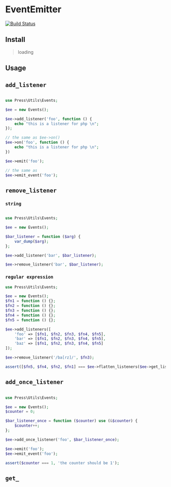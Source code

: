 # EventEmitter

[![Build Status](https://travis-ci.com/TbhT-lib/php-events.svg?branch=master)](https://travis-ci.com/TbhT-lib/php-events)


Install
-------

> loading


Usage
-----

## `add_listener`

```php

use Press\Utils\Events;

$ee = new Events();

$ee->add_listener('foo', function () {
    echo "this is a listener for php \n";
});

// the same as $ee->on()
$ee->on('foo', function () {
    echo "this is a listener for php \n";
})

$ee->emit('foo');

// the same as 
$ee->emit_event('foo');

```

## `remove_listener`


### `string` 

```php

use Press\Utils\Events;

$ee = new Events();

$bar_listener = function ($arg) {
    var_dump($arg);
};

$ee->add_listener('bar', $bar_listener);

$ee->remove_listener('bar', $bar_listener);

```

### `regular expression`

```php
use Press\Utils\Events;

$ee = new Events();
$fn1 = function () {};
$fn2 = function () {};
$fn3 = function () {};
$fn4 = function () {};
$fn5 = function () {};

$ee->add_listeners([
    'foo' => [$fn1, $fn2, $fn3, $fn4, $fn5],
    'bar' => [$fn1, $fn2, $fn3, $fn4, $fn5],
    'baz' => [$fn1, $fn2, $fn3, $fn4, $fn5]
]);

$ee->remove_listener('/ba[rz]/', $fn3);

assert([$fn5, $fn4, $fn2, $fn1] === $ee->flatten_listeners($ee->get_listeners('bar')));

```


## `add_once_listener`

```php

use Press\Utils\Events;

$ee = new Events();
$counter = 0;

$bar_listener_once = function ($counter) use (&$counter) {
    $counter++;
};

$ee->add_once_listener('foo', $bar_listener_once);

$ee->emit('foo');
$ee->emit_event('foo');

assert($counter === 1, 'the counter should be 1');

```

## `get_`